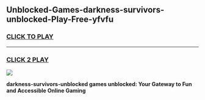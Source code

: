 
## Unblocked-Games-darkness-survivors-unblocked-Play-Free-yfvfu
<h3>
<a href="https://premium76.site?title=darkness-survivors-unblocked&ref=18A1">CLICK TO PLAY</a></h3>
<hr>

<h3>
<a href="https://premium76.site?title=darkness-survivors-unblocked&ref=18A1">CLICK 2 PLAY</a>
  
</h3>

<a href="https://premium76.site?title=darkness-survivors-unblocked&ref=18A1"><img src="https://clearcache.store/games.png"></a>


**darkness-survivors-unblocked games unblocked: Your Gateway to Fun and Accessible Online Gaming**
